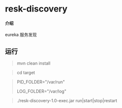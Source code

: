 # resk-discovery

#### 介绍
eureka 服务发现

 
## 运行

> 
> mvn clean install

> cd target
> 

> PID_FOLDER="/var/run"
> 
> LOG_FOLDER="/var/log"

> ./resk-discovery-1.0-exec.jar run|start|stop|restart
